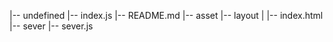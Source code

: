 |-- undefined
    |-- index.js
    |-- README.md
    |-- asset
    |-- layout
    |   |-- index.html
    |-- sever
        |-- sever.js
